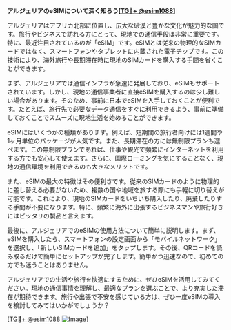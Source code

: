 **アルジェリアのeSIMについて深く知ろう[[TG💪+ @esim1088](https://t.me/s/esim1088)]**

アルジェリアはアフリカ北部に位置し、広大な砂漠と豊かな文化が魅力的な国です。旅行やビジネスで訪れる方にとって、現地での通信手段は非常に重要です。特に、最近注目されているのが「eSIM」です。eSIMとは従来の物理的なSIMカードではなく、スマートフォンやタブレットに内蔵された電子チップです。この技術により、海外旅行や長期滞在時に現地のSIMカードを購入する手間を省くことができます。

まず、アルジェリアでは通信インフラが急速に発展しており、eSIMもサポートされています。しかし、現地の通信事業者に直接eSIMを購入するのは少し難しい場合があります。そのため、事前に日本でeSIMを入手しておくことが便利です。たとえば、旅行先で必要なデータ通信をすぐに利用できるよう、事前に準備しておくことでスムーズに現地生活を始めることができます。

eSIMにはいくつかの種類があります。例えば、短期間の旅行者向けには1週間や1ヶ月単位のパッケージが人気です。また、長期滞在の方には無制限プランも選べます。この無制限プランであれば、仕事や観光で頻繁にインターネットを利用する方でも安心して使えます。さらに、国際ローミングを気にすることなく、現地の通信環境を利用できるのも大きなメリットです。

また、eSIMの最大の特徴はその便利さです。従来のSIMカードのように物理的に差し替える必要がないため、複数の国や地域を旅する際にも手軽に切り替えが可能です。これにより、現地のSIMカードをいちいち購入したり、廃棄したりする手間が不要になります。特に、頻繁に海外に出張するビジネスマンや旅行好きにはピッタリの製品と言えます。

最後に、アルジェリアでのeSIMの使用方法について簡単に説明します。まず、eSIMを購入したら、スマートフォンの設定画面から「モバイルネットワーク」を選択し、「新しいSIMカードを追加」をタップします。その後、QRコードを読み取るだけで簡単にセットアップが完了します。簡単かつ迅速なので、初めての方でも迷うことはありません。

アルジェリアでの生活や旅行を快適にするために、ぜひeSIMを活用してみてください。現地の通信事情を理解し、最適なプランを選ぶことで、より充実した滞在が期待できます。旅行や出張で不安を感じている方は、ぜひ一度eSIMの導入を検討してみてはいかがでしょうか？

[[TG💪+ @esim1088](https://t.me/s/esim1088) ![Image](https://i.postimg.cc/Y0z9fWf4/image.png)]